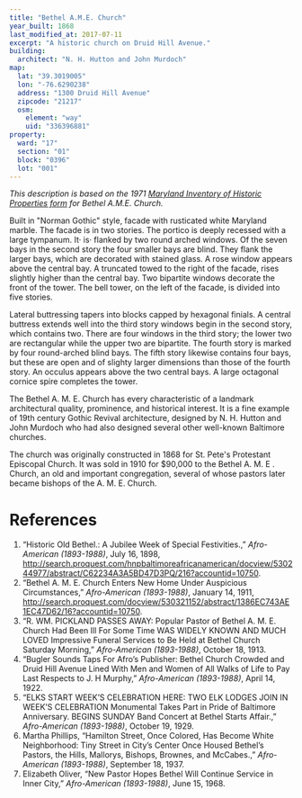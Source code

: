 ```yaml
---
title: "Bethel A.M.E. Church"
year_built: 1868
last_modified_at: 2017-07-11
excerpt: "A historic church on Druid Hill Avenue."
building:
  architect: "N. H. Hutton and John Murdoch"
map:
  lat: "39.3019005"
  lon: "-76.6290238"
  address: "1300 Druid Hill Avenue"
  zipcode: "21217"
  osm:
    element: "way"
    uid: "336396881"
property:
  ward: "17"
  section: "01"
  block: "0396"
  lot: "001"
---
```


*This description is based on the 1971 [Maryland Inventory of Historic Properties form](https://mht.maryland.gov/secure/Medusa/PDF/Baltimore%20City/B-123.pdf) for Bethel A.M.E. Church.*

Built in "Norman Gothic" style, facade with rusticated white Maryland marble. The facade is in two stories. The portico is deeply recessed with a large tympanum. It· is· flanked by two round arched windows. Of the seven bays in the second story the four smaller bays are blind. They flank the larger bays, which are decorated with stained glass. A rose window appears above the central bay. A truncated towed to the right of the facade, rises slightly higher than the central bay. Two bipartite windows decorate the front of the tower. The bell tower, on the left of the facade, is divided into five stories.

Lateral buttressing tapers into blocks capped by hexagonal finials. A central buttress extends well into the third story windows begin in the second story, which contains two. There are four windows in the third story; the lower two are rectangular while the upper two are bipartite. The fourth story is marked by four round-arched blind bays. The fifth story likewise contains four bays, but these are open and of slighty larger dimensions than those of the fourth story. An occulus appears above the two central bays. A large octagonal cornice spire completes the tower.

The Bethel A. M. E. Church has every characteristic of a landmark architectural quality, prominence, and historical interest. It is a fine example of 19th century Gothic Revival architecture, designed by N. H. Hutton and John Murdoch who had also designed several other well-known Baltimore churches.

The church was originally constructed in 1868 for St. Pete's Protestant Episcopal Church. It was sold in 1910 for $90,000 to the Bethel A. M. E . Church, an old and important congregation, several of whose pastors later became bishops of the A. M. E. Church.

# References

1. “Historic Old Bethel.: A Jubilee Week of Special Festivities.,” *Afro-American (1893-1988)*, July 16, 1898, http://search.proquest.com/hnpbaltimoreafricanamerican/docview/530244977/abstract/C62234A3A5BD47D3PQ/216?accountid=10750.
2. “Bethel A. M. E. Church Enters New Home Under Auspicious Circumstances,” *Afro-American (1893-1988)*, January 14, 1911, http://search.proquest.com/docview/530321152/abstract/1386EC743AE1EC47D62/16?accountid=10750.
3. “R. WM. PICKLAND PASSES AWAY: Popular Pastor of Bethel A. M. E. Church Had Been Ill For Some Time WAS WIDELY KNOWN AND MUCH LOVED Impressive Funeral Services to Be Held at Bethel Church Saturday Morning,” *Afro-American (1893-1988)*, October 18, 1913.
4. “Bugler Sounds Taps For Afro’s Publisher: Bethel Church Crowded and Druid Hill Avenue Lined With Men and Women of All Walks of Life to Pay Last Respects to J. H Murphy,” *Afro-American (1893-1988)*, April 14, 1922.
5. “ELKS START WEEK’S CELEBRATION HERE: TWO ELK LODGES JOIN IN WEEK’S CELEBRATION Monumental Takes Part in Pride of Baltimore Anniversary. BEGINS SUNDAY Band Concert at Bethel Starts Affair.,” *Afro-American (1893-1988)*, October 19, 1929.
6. Martha Phillips, “Hamilton Street, Once Colored, Has Become White Neighborhood: Tiny Street in City’s Center Once Housed Bethel’s Pastors, the Hills, Mallorys, Bishops, Brownes, and McCabes.,” *Afro-American (1893-1988)*, September 18, 1937.
7. Elizabeth Oliver, “New Pastor Hopes Bethel Will Continue Service in Inner City,” *Afro-American (1893-1988)*, June 15, 1968.
